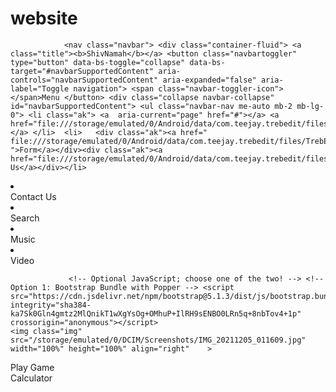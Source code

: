 # website
<!doctype html> 
<html lang="en"> <head> <!-- Required meta tags --> <meta charset="utf-8"> <meta name="viewport" content="width=device-width, initial-scale=1"> <!-- Bootstrap CSS --> <link href="https://cdn.jsdelivr.net/npm/bootstrap@5.1.3/dist/css/bootstrap.min.css" rel="stylesheet" integrity="sha384-1BmE4kWBq78iYhFldvKuhfTAU6auU8tT94WrHftjDbrCEXSU1oBoqyl2QvZ6jIW3" crossorigin="anonymous"> 
<link rel="stylesheet" href="https://cdnjs.cloudflare.com/ajax/libs/font-awesome/4.7.0/css/font-awesome.min.css"> 
<title>Form</title> </head> 
<style>
				
*{
			background-color:#ffebcd;
			padding:0px;
			margin:0px;
				}				

.navbar{
background-color:#7fff00;


}
.navbartoggler{

background-color:#008080;
border:2px solid black;
border-radius:4px;
padding:3px;
text-align:center;
}
.disabled{

background-color:#9acd32;
}

.ak{
border:2px solid black;
border-radius:53px;
width:30%;
margin:2px;
text-align:center;


}
.title{
font-style:italic;
color:black;
}
/*
.title{
	
	
	height:9px;
	width:40px;
	display:relative;
	animation-name:harry;
	animation-duration:4s;
	animation-interation-count:3;
	
	
	}
	
	@keyframes harry{
	from{font-size:0px;
							height:0px
							width:0px;
			}
	to{      	font-size:10px;		
				width:50px;
							height:15px;
			
			}		
}			*/
.welcome{

text-align:center;
}
	
a:hover{
				
					background-color:yellow;
	}
a{
				text-decoration:none;
}

.fa {
  padding: 2px;
text-align: center;
  margin-right:3px;
  margin-bottom:1px;
  font-size: 10px;
  width: 10px;
}
.fa-facebook {
  background: #3B5998;
  color: white;
}
.fa-twitter {
  background: #55ACEE;
  color: white;
}
.fa-pinterest {
  background: #cb2027;
  color: white;
}
.fa-linkedin {
  background: #007bb5;
  color: white;
}
.fa-instagram {
  background: #125688;
  color: white;
}
.fa-youtube {
  background: #bb0000;
  color: white;
}
.fa-google {
  background: #dd4b39;
  color: white;
}
.fa-snapchat-ghost {
  background: #fffc00;
  color: white;
  text-shadow: -1px 0 black, 0 1px black, 1px 0 black, 0 -1px black;
}
.fa-skype {
  background: #00aff0;
  color: white;
}
.fa:hover {
    opacity: 0.9;
}
footer{
 
  bottom:0; 
  left:0;
  margin-left:30px;
 margin-right:30px;
  right:0px;
  }
a{
text-decoration:none;

}
.link{
text-align:center;

}

</style>

<body> 
								
				
				<nav class="navbar"> <div class="container-fluid"> <a class="title"><b>ShivNamah</b></a> <button class="navbartoggler" type="button" data-bs-toggle="collapse" data-bs-target="#navbarSupportedContent" aria-controls="navbarSupportedContent" aria-expanded="false" aria-label="Toggle navigation"> <span class="navbar-toggler-icon"></span>Menu </button> <div class="collapse navbar-collapse" id="navbarSupportedContent"> <ul class="navbar-nav me-auto mb-2 mb-lg-0"> <li class="ak"> <a  aria-current="page" href="#"></a> <a href="file:///storage/emulated/0/Android/data/com.teejay.trebedit/files/TrebEdit%20user%20files/AkdLife/homeless.html">Home</a></a> </li>  <li>	<div class="ak"><a href=" file:///storage/emulated/0/Android/data/com.teejay.trebedit/files/TrebEdit%20user%20files/New%20Form.html ">Form</a></div><div class="ak"><a href="file:///storage/emulated/0/Android/data/com.teejay.trebedit/files/TrebEdit%20user%20files/aboutus.html">About Us</a></div></li>
<li><div class="ak"><a href="file:///storage/emulated/0/Android/data/com.teejay.trebedit/files/TrebEdit%20user%20files/contactus.html">Contact Us</a></div></li>
<li><div class="ak">
				<a href="file:///storage/emulated/0/Android/data/com.teejay.trebedit/files/TrebEdit%20user%20files/search%20engine.html">Search</a>
				
</div></li>
<li><div class="ak">
				<a href="file:///storage/emulated/0/Android/data/com.teejay.trebedit/files/TrebEdit%20user%20files/music2.html">Music</a>
				
</div></li>
<li><div class="ak">
				<a href="file:///storage/emulated/0/Android/data/com.teejay.trebedit/files/TrebEdit%20user%20files/video.html">Video</a>
				
</div></li>
		</ul>  </div> </div> </nav>
			
		
				 <!-- Optional JavaScript; choose one of the two! --> <!-- Option 1: Bootstrap Bundle with Popper --> <script src="https://cdn.jsdelivr.net/npm/bootstrap@5.1.3/dist/js/bootstrap.bundle.min.js" integrity="sha384-ka7Sk0Gln4gmtz2MlQnikT1wXgYsOg+OMhuP+IlRH9sENBO0LRn5q+8nbTov4+1p" crossorigin="anonymous"></script> 
	<img class="img" src="/storage/emulated/0/DCIM/Screenshots/IMG_20211205_011609.jpg" width="100%" height="100%" align="right"	>
</img>
<div class="welcome">
	<a href="file:///storage/emulated/0/Android/data/com.teejay.trebedit/files/TrebEdit%20user%20files/game.html">Play Game </a>
				
</div>
<div class="welcome">
<a href="file:///storage/emulated/0/Android/data/com.teejay.trebedit/files/TrebEdit%20user%20files/calculator1.html">Calculator</a></div>

<div class="link">
<footer>

<a href="https://www.facebook.com" class="fa fa-facebook"></a> 

<a href="https://www.twitter.com" class="fa fa-twitter"></a>

<a href="#" class="fa fa-pinterest"> </a>

<a href="#" class="fa fa-linkedin"> </a>

<a href="www.instagram.com" class="fa fa-instagram"> </a>

<a href="https://youtube.com/channel/UCdktCVJcZNFZyFIzZjU25Bg" class="fa fa-youtube"> </a>

<a href="https://www.google.com" class="fa fa-google"> </a>

<a href="#" class="fa fa-snapchat-ghost"> </a>

<a href="#" class="fa fa-skype"> </a></footer>
</div>
</body>

 </html>
